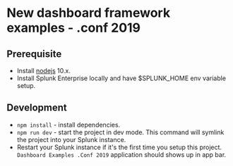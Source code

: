 # New dashboard framework examples - .conf 2019

## Prerequisite 
* Install [nodejs](https://nodejs.org/en/) 10.x.
* Install Splunk Enterprise locally and have $SPLUNK_HOME env variable setup.

## Development
* `npm install` - install dependencies.
* `npm run dev` - start the project in dev mode. This command will symlink the project into your Splunk instance.
* Restart your Splunk instance if it's the first time you setup this project. `Dashboard Examples .Conf 2019` application should shows up in app bar.